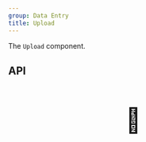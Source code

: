 ```yaml
---
group: Data Entry
title: Upload
---
```


The `Upload` component.

## API

<div style="padding: 40px 0;font-size: 48px; text-align: center;">🚧</div>

